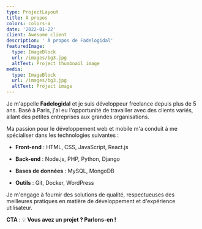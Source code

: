 ```yaml
---
type: ProjectLayout
title: À propos
colors: colors-a
date: '2022-01-22'
client: Awesome client
description: ' À propos de Fadelogidal'
featuredImage:
  type: ImageBlock
  url: /images/bg3.jpg
  altText: Project thumbnail image
media:
  type: ImageBlock
  url: /images/bg3.jpg
  altText: Project image
---
```

Je m'appelle **Fadelogidal** et je suis développeur freelance depuis plus de 5 ans. Basé à Paris, j'ai eu l'opportunité de travailler avec des clients variés, allant des petites entreprises aux grandes organisations.

Ma passion pour le développement web et mobile m'a conduit à me spécialiser dans les technologies suivantes :

*   **Front-end** : HTML, CSS, JavaScript, React.js

*   **Back-end** : Node.js, PHP, Python, Django

*   **Bases de données** : MySQL, MongoDB

*   **Outils** : Git, Docker, WordPress

Je m'engage à fournir des solutions de qualité, respectueuses des meilleures pratiques en matière de développement et d'expérience utilisateur.

**CTA** :
💡 **Vous avez un projet ? Parlons-en !**



